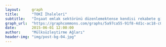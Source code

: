 ```yaml
---
layout:     graph
title:      "TOKİ İhaleleri"
subtitle:   "İnşaat emlak sektörünü düzenlemektense kendisi rekabete giren devlet kurumu TOKİ'nin ihalaleri"
graph_url:  "https://graphcommons.com/graphs/5a97ca55-91f8-4d1c-ac18-c01a090e0a1f"
date:       2015-06-01 12:00:00
author:     "Mülksüzleştirme Ağları"
header-img: "img/post-bg-04.jpg"
---
```

